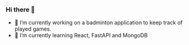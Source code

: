 ### Hi there 👋
- 🔭 I’m currently working on a badminton application to keep track of played games.
- 🌱 I’m currently learning React, FastAPI and MongoDB
